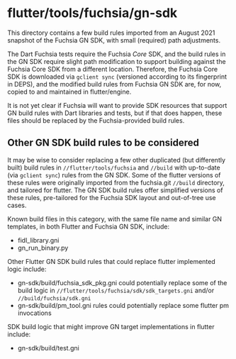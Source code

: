 # flutter/tools/fuchsia/gn-sdk

This directory contains a few build rules imported from an August 2021 snapshot
of the Fuchsia GN SDK, with small (required) path adjustments.

The Dart Fuchsia tests require the Fuchsia _Core_ SDK, and the build rules in
the GN SDK require slight path modification to support building against the
Fuchsia Core SDK from a different location. Therefore, the Fuchsia Core SDK is
downloaded via `gclient sync` (versioned according to its fingerprint in DEPS),
and the modified build rules from Fuchsia GN SDK are, for now, copied to
and maintained in flutter/engine.

It is not yet clear if Fuchsia will want to provide SDK resources that support
GN build rules with Dart libraries and tests, but if that does happen, these
files should be replaced by the Fuchsia-provided build rules.

<!-- TODO(dworsham): Talk with Fuchsia SDK team about:
  1. Splitting the GN rules into a separate CIPD download (so SDK Dart libaries
     and reusable GN rules can both be downloaded into flutter)
  2. Ensuring the config.gni path to the SDK will work if the GN rules are not
     in the same directory as the other SDK artifacts (e.g., FIDL, C++, and
     Dart libraries)
  3. How to resolve third-party Dart dependencies in Fuchsia Dart meta.json
     files (i.e., including something like the `find_dart_libraries.py` script)
  4. Address issues found in the Flutter GN SDK build rules, including:
     * `cmc_merge` is adding `.cmx` extension redundantly (compared to
       fuchsia.git's version, which doesn't).
     * `prepare_package_inputs.py` list `unprocessed_binary_paths` can be empty
       for non-C++ packages (like Dart) but the code assumes the list is never
       empty, and crashes.
     * `prepare_package_inputs.py` list seems to require up front knowledge of
       all of the resources, at GN time, but for Dart, I seem to need to compile
       the libraries, so the compiler ("dart kernel") will generate a manifest
       of the compiled libraries that need to be added as resources. I had to
       add a separate JSON file of compile-time-generated list of additional
       resources to add to the package and its manifest.
     * Other `TODO(dworsham)` items in `flutter/tools/fuchsia`, mostly those
       in the `gn-sdk` subdirectory, but others (derived from fuchsia.git may
       add context.
-->


## Other GN SDK build rules to be considered

<!-- TODO(dworsham): revisit the following build rules and consider replacing
them with existing GN SDK rules.
-->

It may be wise to consider replacing a few other duplicated (but differently
built) build rules in `//flutter/tools/fuchsia` and `//build` with up-to-date
(via `gclient sync`) rules from the GN SDK. Some of the flutter versions of
these rules were originally imported from the fuchsia.git `//build` directory,
and tailored for flutter. The GN SDK build rules offer simplified versions of
these rules, pre-tailored for the Fuchsia SDK layout and out-of-tree use cases.

Known build files in this category, with the same file name and similar GN
templates, in both Flutter and Fuchsia GN SDK, include:

* fidl_library.gni
* gn_run_binary.py

Other Flutter GN SDK build rules that could replace flutter implemented logic
include:

* gn-sdk/build/fuchsia_sdk_pkg.gni could potentially replace some of the build
  logic in `//flutter/tools/fuchsia/sdk/sdk_targets.gni` and/or
  `//build/fuchsia/sdk.gni`
* gn-sdk/build/pm_tool.gni rules could potentially replace some flutter pm
  invocations

SDK build logic that might improve GN target implementations in flutter include:

* gn-sdk/build/test.gni
